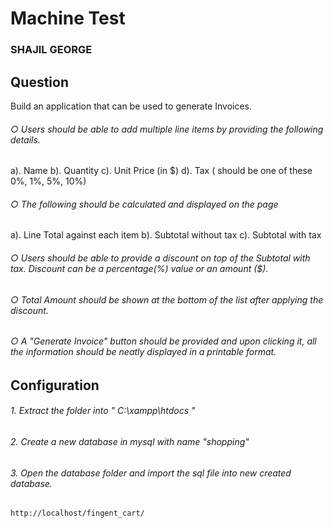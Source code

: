 # Machine Test
### SHAJIL GEORGE

## Question
Build an application that can be used to generate Invoices. 
###### ○ Users should be able to add multiple line items by providing the following details.
a). Name   b). Quantity   c). Unit Price (in $)   d). Tax ( should be one of these 0%, 1%, 5%, 10%)
###### ○ The following should be calculated and displayed on the page
a). Line Total against each item   b). Subtotal without tax   c). Subtotal with tax
###### ○ Users should be able to provide a discount on top of the Subtotal with tax. Discount can be a percentage(%) value or an amount ($).
###### ○ Total Amount should be shown at the bottom of the list after applying the discount.
###### ○ A "Generate Invoice" button should be provided and upon clicking it, all the information should be neatly displayed in a printable format.

## Configuration 

###### 1. Extract the folder into "  C:\xampp\htdocs "
###### 2. Create a new database in mysql with name "shopping" 
###### 3. Open the database folder and import the sql file into new created database.


```bash
http://localhost/fingent_cart/   
```


